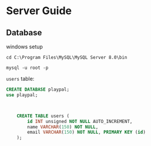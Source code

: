 # Server Guide

## Database
windows setup
```
cd C:\Program Files\MySQL\MySQL Server 8.0\bin

mysql -u root -p
```

`users` table:
```sql
CREATE DATABASE playpal;
use playpal;



    CREATE TABLE users ( 
        id INT unsigned NOT NULL AUTO_INCREMENT,  
        name VARCHAR(150) NOT NULL, 
        email VARCHAR(150) NOT NULL, PRIMARY KEY (id)  
    );
```
